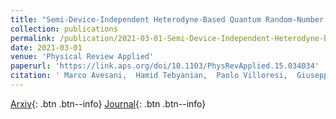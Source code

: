 ```yaml
---
title: "Semi-Device-Independent Heterodyne-Based Quantum Random-Number Generator"
collection: publications
permalink: /publication/2021-03-01-Semi-Device-Independent-Heterodyne-Based-Quantum-Random-Number-Generator
date: 2021-03-01
venue: 'Physical Review Applied'
paperurl: 'https://link.aps.org/doi/10.1103/PhysRevApplied.15.034034'
citation: ' Marco Avesani,  Hamid Tebyanian,  Paolo Villoresi,  Giuseppe Vallone, &quot;Semi-Device-Independent Heterodyne-Based Quantum Random-Number Generator.&quot; Physical Review Applied, 2021.'
---
```

[Arxiv](https://arxiv.org/abs/2004.08344){: .btn .btn--info}
 [Journal](https://link.aps.org/doi/10.1103/PhysRevApplied.15.034034){: .btn .btn--info}

